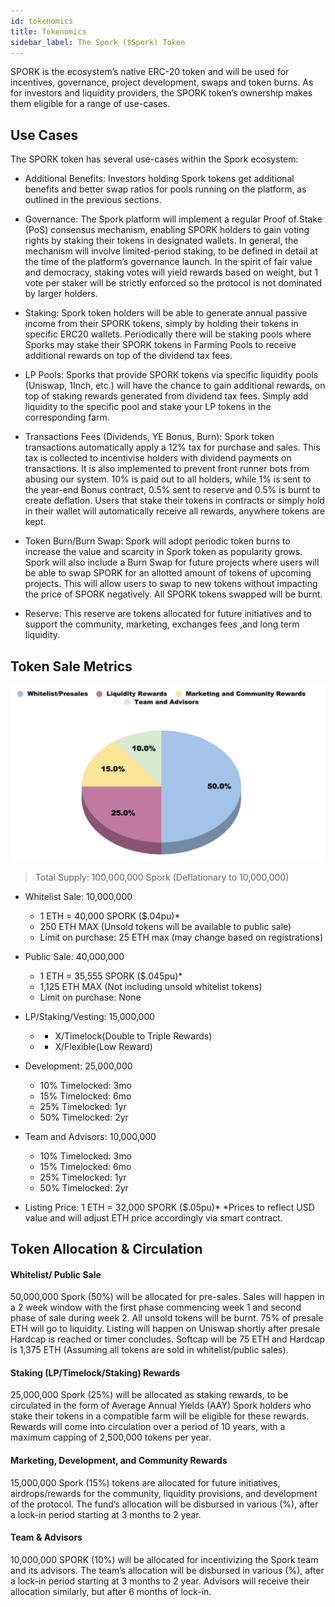 ```yaml
---
id: tokenomics
title: Tokenomics
sidebar_label: The Spork ($Spork) Token
---
```

 
SPORK is the ecosystem’s native ERC-20 token and will be used for incentives, governance, project development, swaps and token burns. As for investors and liquidity providers, the SPORK token’s ownership makes them eligible for a range of use-cases.

## Use Cases

The SPORK token has several use-cases within the Spork ecosystem:
 
* Additional Benefits: Investors holding Spork tokens get additional benefits and better swap ratios for pools running on the platform, as outlined in the previous sections.


* Governance: The Spork platform will implement a regular Proof of Stake (PoS) consensus mechanism, enabling SPORK holders to gain voting rights by staking their tokens in designated wallets. In general, the mechanism will involve limited-period staking, to be defined in detail at the time of the platform’s governance launch. In the spirit of fair value and democracy, staking votes will yield rewards based on weight, but 1 vote per staker will be strictly enforced so the protocol is not dominated by larger holders.


* Staking: Spork token holders will be able to generate annual passive income from their SPORK tokens, simply by holding their tokens in specific ERC20 wallets. Periodically there will be staking pools where Sporks may stake their SPORK tokens in Farming Pools to receive additional rewards on top of the dividend tax fees. 


* LP Pools: Sporks that provide SPORK tokens via specific liquidity pools (Uniswap, 1Inch, etc.) will have the chance to gain additional rewards, on top of staking rewards generated from dividend tax fees. Simply add liquidity to the specific pool and stake your LP tokens in the corresponding farm.


* Transactions Fees (Dividends, YE Bonus, Burn): Spork token transactions automatically apply a 12% tax for purchase and sales. This tax is collected to incentivise holders with dividend payments on transactions. It is also implemented to prevent front runner bots from abusing our system. 10% is paid out to all holders, while 1% is sent to the year-end Bonus contract, 0.5% sent to reserve and 0.5% is burnt to create deflation. Users that stake their tokens in contracts or simply hold in their wallet will automatically receive all rewards, anywhere tokens are kept.


* Token Burn/Burn Swap: Spork will adopt periodic token burns to increase the value and scarcity in Spork token as popularity grows. Spork will also include a Burn Swap for future projects where users will be able to swap SPORK for an allotted amount of tokens of upcoming projects. This will allow users to swap to new tokens without impacting the price of SPORK negatively. All SPORK tokens swapped will be burnt.


* Reserve: This reserve are tokens allocated for future initiatives and to support the community, marketing, exchanges fees ,and long term liquidity.

## Token Sale Metrics
![Example banner](./assets/tokenomics.png)
 
> Total Supply: 100,000,000 Spork (Deflationary to 10,000,000)

* Whitelist Sale: 10,000,000 
    * 1 ETH = 40,000 SPORK ($.04pu)* 
    * 250 ETH MAX (Unsold tokens will be available to public sale)
    * Limit on purchase: 25 ETH max (may change based on registrations)

* Public Sale: 40,000,000
    * 1 ETH = 35,555 SPORK ($.045pu)* 
    * 1,125 ETH MAX (Not including unsold whitelist tokens)
    * Limit on purchase: None

* LP/Staking/Vesting: 15,000,000    
    * - X/Timelock(Double to Triple Rewards) 
    * - X/Flexible(Low Reward)

* Development: 25,000,000
    * 10% Timelocked: 3mo
    * 15% Timelocked: 6mo
    * 25% Timelocked: 1yr 
    * 50% Timelocked: 2yr 

* Team and Advisors: 10,000,000
    * 10% Timelocked: 3mo
    * 15% Timelocked: 6mo
    * 25% Timelocked: 1yr 
    * 50% Timelocked: 2yr 

* Listing Price: 1 ETH = 32,000 SPORK ($.05pu)*
*Prices to reflect USD value and will adjust ETH price accordingly via smart contract.
 
 
 
## Token Allocation & Circulation
#### Whitelist/ Public Sale ####
50,000,000 Spork (50%) will be allocated for pre-sales. Sales will happen in a 2 week window with the first phase commencing week 1 and second phase of sale during week 2. All unsold tokens will be burnt. 75% of presale ETH will go to liquidity. Listing will happen on Uniswap shortly after presale Hardcap is reached or timer concludes. Softcap will be 75 ETH and Hardcap is 1,375 ETH (Assuming all tokens are sold in whitelist/public sales).

 
#### Staking (LP/Timelock/Staking) Rewards ####
25,000,000 Spork (25%) will be allocated as staking rewards, to be circulated in the form of Average Annual Yields (AAY) Spork holders who stake their tokens in a compatible farm will be eligible for these rewards. Rewards will come into circulation over a period of 10 years, with a maximum capping of 2,500,000 tokens per year.
 
#### Marketing, Development, and Community Rewards ####
15,000,000 Spork (15%) tokens are allocated for future initiatives, airdrops/rewards for the community, liquidity provisions, and development of the protocol. The fund’s allocation will be disbursed in various (%), after a lock-in period starting at 3 months to 2 year. 

 
#### Team & Advisors #### 
10,000,000 SPORK (10%) will be allocated for incentivizing the Spork team and its advisors. The team’s allocation will be disbursed in various (%), after a lock-in period starting at 3 months to 2 year. Advisors will receive their allocation similarly, but after 6 months of lock-in.
